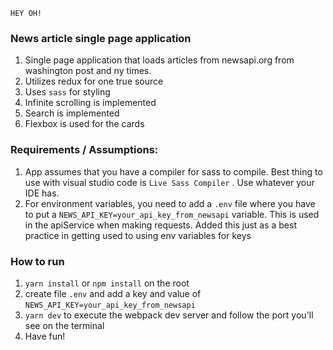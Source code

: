 `HEY OH!`

### News article single page application

1. Single page application that loads articles from newsapi.org from washington post and ny times.
2. Utilizes redux for one true source
3. Uses `sass` for styling
4. Infinite scrolling is implemented
5. Search is implemented
6. Flexbox is used for the cards

### Requirements / Assumptions:

1. App assumes that you have a compiler for sass to compile. Best thing to use with visual studio code is `Live Sass Compiler` . Use whatever your IDE has.
2. For environment variables, you need to add a `.env` file where you have to put a `NEWS_API_KEY=your_api_key_from_newsapi` variable. This is used in the apiService when making requests. Added this just as a best practice in getting used to using env variables for keys

### How to run

1.  `yarn install` or `npm install` on the root
2.  create file `.env` and add a key and value of `NEWS_API_KEY=your_api_key_from_newsapi`
3.  `yarn dev` to execute the webpack dev server and follow the port you'll see on the terminal
4.  Have fun!
